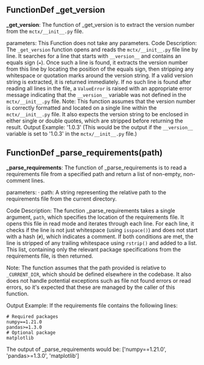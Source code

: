 ## FunctionDef _get_version
**_get_version**: The function of _get_version is to extract the version number from the `mctx/__init__.py` file.

parameters: This Function does not take any parameters.
Code Description: The `_get_version` function opens and reads the `mctx/__init__.py` file line by line. It searches for a line that starts with `__version__` and contains an equals sign (`=`). Once such a line is found, it extracts the version number from this line by locating the position of the equals sign, then stripping any whitespace or quotation marks around the version string. If a valid version string is extracted, it is returned immediately. If no such line is found after reading all lines in the file, a `ValueError` is raised with an appropriate error message indicating that the `__version__` variable was not defined in the `mctx/__init__.py` file.
Note: This function assumes that the version number is correctly formatted and located on a single line within the `mctx/__init__.py` file. It also expects the version string to be enclosed in either single or double quotes, which are stripped before returning the result.
Output Example: '1.0.3' (This would be the output if the `__version__` variable is set to '1.0.3' in the `mctx/__init__.py` file.)
## FunctionDef _parse_requirements(path)
**_parse_requirements**: The function of _parse_requirements is to read a requirements file from a specified path and return a list of non-empty, non-comment lines.

parameters:
· path: A string representing the relative path to the requirements file from the current directory.

Code Description: 
The function _parse_requirements takes a single argument, `path`, which specifies the location of the requirements file. It opens this file in read mode and iterates through each line. For each line, it checks if the line is not just whitespace (using `isspace()`) and does not start with a hash (`#`), which indicates a comment. If both conditions are met, the line is stripped of any trailing whitespace using `rstrip()` and added to a list. This list, containing only the relevant package specifications from the requirements file, is then returned.

Note: The function assumes that the path provided is relative to `_CURRENT_DIR`, which should be defined elsewhere in the codebase. It also does not handle potential exceptions such as file not found errors or read errors, so it's expected that these are managed by the caller of this function.

Output Example: 
If the requirements file contains the following lines:
```
# Required packages
numpy==1.21.0
pandas>=1.3.0
# Optional package
matplotlib
```

The output of _parse_requirements would be:
['numpy==1.21.0', 'pandas>=1.3.0', 'matplotlib']
